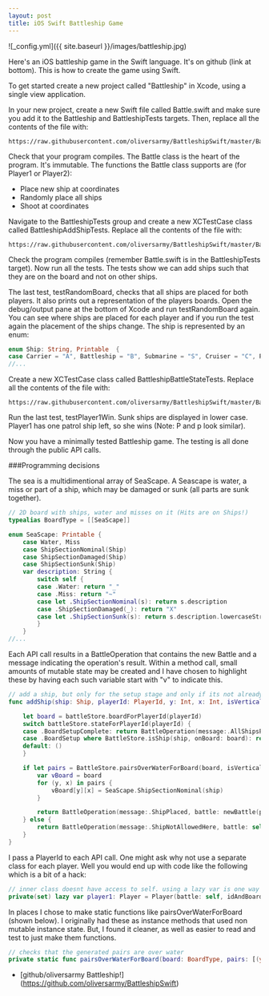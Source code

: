 ```yaml
---
layout: post
title: iOS Swift Battleship Game
---
```

![_config.yml]({{ site.baseurl }}/images/battleship.jpg)

Here's an iOS battleship game in the Swift language. It's on github (link at bottom).
This is how to create the game using Swift.

To get started create a new project called "Battleship" in Xcode, using a single view application.

In your new project, create a new Swift file called Battle.swift and make sure you add it to the Battleship and BattleshipTests targets. Then, replace all the contents of the file with:

```
https://raw.githubusercontent.com/oliversarmy/BattleshipSwift/master/Battleship/Battle.swift
```

Check that your program compiles. The Battle class is the heart of the program. It's immutable. The functions the Battle class supports are (for Player1 or Player2):

* Place new ship at coordinates
* Randomly place all ships
* Shoot at coordinates

Navigate to the BattleshipTests group and create a new XCTestCase class called BattleshipAddShipTests.
Replace all the contents of the file with:

```
https://raw.githubusercontent.com/oliversarmy/BattleshipSwift/master/BattleshipTests/BattleshipAddShipTests.swift
```

Check the program compiles (remember Battle.swift is in the BattleshipTests target). Now run all the tests. The tests show we can add ships such that they are on the board and not on other ships.

The last test, testRandomBoard, checks that all ships are placed for both players. It also prints out a representation of the players boards. Open the debug/output pane at the bottom of Xcode and run testRandomBoard again. You can see where ships are placed for each player and if you run the test again the placement of the ships change. The ship is represented by an enum:

```swift
enum Ship: String, Printable  {
case Carrier = "A", Battleship = "B", Submarine = "S", Cruiser = "C", Patrol = "P"
//...
```

Create a new XCTestCase class called BattleshipBattleStateTests.
Replace all the contents of the file with:

```
https://raw.githubusercontent.com/oliversarmy/BattleshipSwift/master/BattleshipTests/BattleshipBattleStateTests.swift
```

Run the last test, testPlayer1Win. Sunk ships are displayed in lower case. Player1 has one patrol ship left, so she wins (Note: P and p look similar).

Now you have a minimally tested Battleship game. The testing is all done through the public API calls.

###Programming decisions

The sea is a multidimentional array of SeaScape. A Seascape is water, a miss or part of a ship, which may be damaged or sunk (all parts are sunk together).


```swift
// 2D board with ships, water and misses on it (Hits are on Ships!)
typealias BoardType = [[SeaScape]]

enum SeaScape: Printable {
    case Water, Miss
    case ShipSectionNominal(Ship)
    case ShipSectionDamaged(Ship)
    case ShipSectionSunk(Ship)
    var description: String {
        switch self {
        case .Water: return "_"
        case .Miss: return "~"
        case let .ShipSectionNominal(s): return s.description
        case .ShipSectionDamaged(_): return "X"
        case let .ShipSectionSunk(s): return s.description.lowercaseString
        }
    }
//...
```

Each API call results in a BattleOperation that contains the new Battle and a message indicating the operation's result. Within a method call, small amounts of mutable state may be created and I have chosen to highlight these by having each such variable start with "v" to indicate this.

```swift
// add a ship, but only for the setup stage and only if its not already added, is not on another ship or off the board
func addShip(ship: Ship, playerId: PlayerId, y: Int, x: Int, isVertical: Bool = false) -> BattleOperation {

    let board = battleStore.boardForPlayerId(playerId)
    switch battleStore.stateForPlayerId(playerId) {
    case .BoardSetupComplete: return BattleOperation(message:.AllShipsPlaced, battle: self)
    case .BoardSetup where BattleStore.isShip(ship, onBoard: board): return BattleOperation(message:.ShipAlreadyPlaced, battle: self)
    default: ()
    }

    if let pairs = BattleStore.pairsOverWaterForBoard(board, isVertical: isVertical, y: y, x: x, len: ship.shipLength) {
        var vBoard = board
        for (y, x) in pairs {
            vBoard[y][x] = SeaScape.ShipSectionNominal(ship)
        }

        return BattleOperation(message:.ShipPlaced, battle: newBattle(playerId, board: vBoard))
    } else {
        return BattleOperation(message:.ShipNotAllowedHere, battle: self)
    }
}
```

I pass a PlayerId to each API call. One might ask why not use a separate class for each player. Well you would end up with code like the following which is a bit of a hack:

```swift
// inner class doesnt have access to self. using a lazy var is one way round the limitation
private(set) lazy var player1: Player = Player(battle: self, idAndBoard: self.idAndBoard1, enemyIdAndBoard: self.idAndBoard2)
```

In places I chose to make static functions like pairsOverWaterForBoard (shown below). I originally had these as instance methods that used non mutable instance state. But, I found it cleaner, as well as easier to read and test to just make them functions.

```swift
// checks that the generated pairs are over water
private static func pairsOverWaterForBoard(board: BoardType, pairs: [(y:Int, x:Int)]) -> [(y:Int, x:Int)]? {
```

* [github/oliversarmy Battleship!]
  (https://github.com/oliversarmy/BattleshipSwift)

